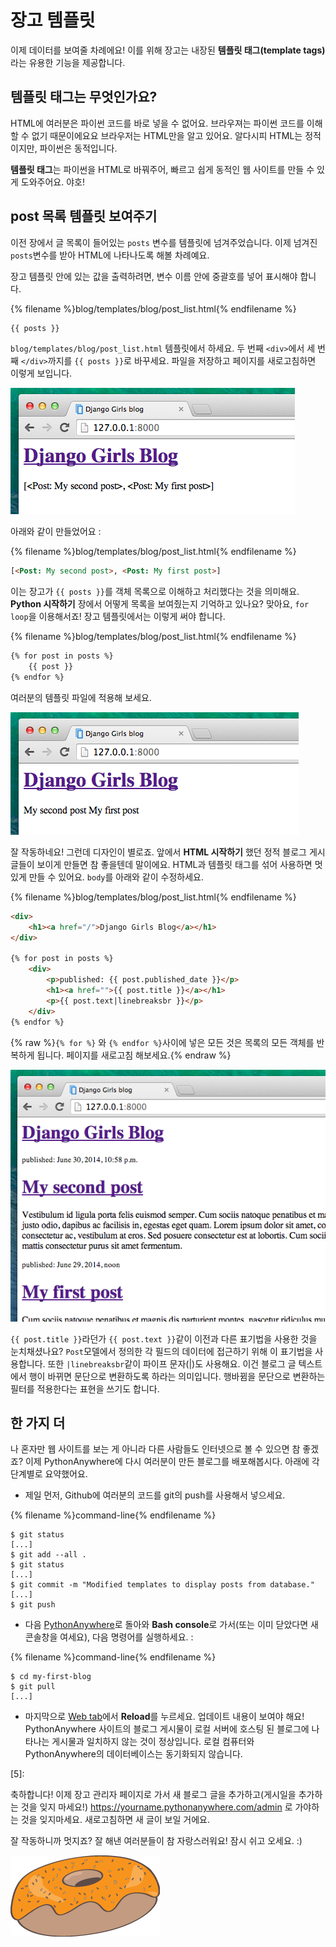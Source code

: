 # 장고 템플릿

이제 데이터를 보여줄 차례에요! 이를 위해 장고는 내장된 __템플릿 태그(template tags)__ 라는 유용한 기능을 제공합니다.

## 템플릿 태그는 무엇인가요?

HTML에 여러분은 파이썬 코드를 바로 넣을 수 없어요. 브라우져는 파이썬 코드를 이해할 수 없기 때문이에요요 브라우저는 HTML만을 알고 있어요. 알다시피 HTML는 정적이지만, 파이썬은 동적입니다.

**템플릿 태그**는 파이썬을 HTML로 바꿔주어, 빠르고 쉽게 동적인 웹 사이트를 만들 수 있게 도와주어요. 야호!

## post 목록 템플릿 보여주기

이전 장에서 글 목록이 들어있는 `posts` 변수를 템플릿에 넘겨주었습니다. 이제 넘겨진 `posts`변수를 받아 HTML에 나타나도록 해볼 차례예요.

장고 템플릿 안에 있는 값을 출력하려면, 변수 이름 안에 중괄호를 넣어 표시해야 합니다.

{% filename %}blog/templates/blog/post_list.html{% endfilename %}
```html
{{ posts }}
```

`blog/templates/blog/post_list.html` 템플릿에서 하세요. 두 번째 `<div>`에서 세 번째 `</div>`까지를 `{{ posts }}`로 바꾸세요. 파일을 저장하고 페이지를 새로고침하면 이렇게 보입니다.

![Figure 13.1](images/step1.png)

아래와 같이 만들었어요 :

{% filename %}blog/templates/blog/post_list.html{% endfilename %}
```html
[<Post: My second post>, <Post: My first post>]
```

이는 장고가 `{{ posts }}`를 객체 목록으로 이해하고 처리했다는 것을 의미해요. **Python 시작하기** 장에서 어떻게 목록을 보여줬는지 기억하고 있나요? 맞아요, `for loop`을 이용해서죠! 장고 템플릿에서는 이렇게 써야 합니다.

{% filename %}blog/templates/blog/post_list.html{% endfilename %}
```html
{% for post in posts %}
    {{ post }}
{% endfor %}
```

여러분의 템플릿 파일에 적용해 보세요.

![Figure 13.2](images/step2.png)

잘 작동하네요! 그런데 디자인이 별로죠. 앞에서 **HTML 시작하기** 했던 정적 블로그 게시글들이 보이게 만들면 참 좋을텐데 말이에요. HTML과 템플릿 태그를 섞어 사용하면 멋있게 만들 수 있어요. `body`를 아래와 같이 수정하세요.


{% filename %}blog/templates/blog/post_list.html{% endfilename %}
```html
<div>
    <h1><a href="/">Django Girls Blog</a></h1>
</div>

{% for post in posts %}
    <div>
        <p>published: {{ post.published_date }}</p>
        <h1><a href="">{{ post.title }}</a></h1>
        <p>{{ post.text|linebreaksbr }}</p>
    </div>
{% endfor %}
```

{% raw %}`{% for %}` 와 `{% endfor %}`사이에 넣은 모든 것은 목록의 모든 객체를 반복하게 됩니다. 페이지를 새로고침 해보세요.{% endraw %}

![Figure 13.3](images/step3.png)

`{{ post.title }}`라던가 `{{ post.text }}`같이 이전과 다른 표기법을 사용한 것을 눈치채셨나요? `Post`모델에서 정의한 각 필드의 데이터에 접근하기 위해 이 표기법을 사용합니다. 또한 `|linebreaksbr`같이 파이프 문자(|)도 사용해요. 이건 블로그 글 텍스트에서 행이 바뀌면 문단으로 변환하도록 하라는 의미입니다. 행바뀜을 문단으로 변환하는 필터를 적용한다는 표현을 쓰기도 합니다.

## 한 가지 더

나 혼자만 웹 사이트를 보는 게 아니라 다른 사람들도 인터넷으로 볼 수 있으면 참 좋겠죠? 이제 PythonAnywhere에 다시 여러분이 만든 블로그를 배포해봅시다. 아래에 각 단계별로 요약했어요.

* 제일 먼저, Github에 여러분의 코드를 git의 push를 사용해서 넣으세요.

{% filename %}command-line{% endfilename %}
```
$ git status
[...]
$ git add --all .
$ git status
[...]
$ git commit -m "Modified templates to display posts from database."
[...]
$ git push
```

* 다음 [PythonAnywhere](https://www.pythonanywhere.com/consoles/)로 돌아와 **Bash console**로 가서(또는 이미 닫았다면 새 콘솔창을 여세요), 다음 명령어를 실행하세요. :

{% filename %}command-line{% endfilename %}
```
$ cd my-first-blog
$ git pull
[...]
```

* 마지막으로 [Web tab](https://www.pythonanywhere.com/web_app_setup/)에서 **Reload**를 누르세요. 업데이트 내용이 보여야 해요! PythonAnywhere 사이트의 블로그 게시물이 로컬 서버에 호스팅 된 블로그에 나타나는 게시물과 일치하지 않는 것이 정상입니다. 로컬 컴퓨터와 PythonAnywhere의 데이터베이스는 동기화되지 않습니다.

 [5]: 

축하합니다! 이제 장고 관리자 페이지로 가서 새 블로그 글을 추가하고(게시일을 추가하는 것을 잊지 마세요!) https://yourname.pythonanywhere.com/admin 로 가야하는 것을 잊지마세요. 새로고침하면 새 글이 보일 거에요.

잘 작동하니까 멋지죠? 잘 해낸 여러분들이 참 자랑스러워요! 잠시 쉬고 오세요. :)

![Figure 13.4](images/donut.png)

